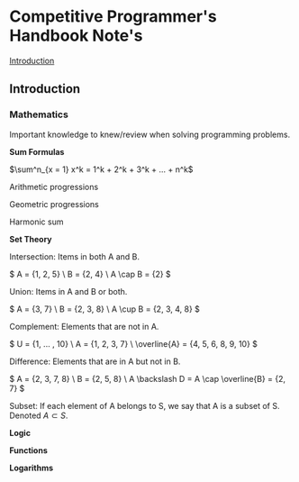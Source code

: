 Competitive Programmer's Handbook Note's
===

[Introduction](#introduction)

Introduction
---

### Mathematics
Important knowledge to knew/review when solving programming problems.

**Sum Formulas**

$\sum^n_{x = 1} x^k = 1^k + 2^k + 3^k + ... + n^k$

Arithmetic progressions

Geometric progressions

Harmonic sum

**Set Theory**

Intersection: Items in both A and B.

$
A = \{1, 2, 5\} \\
B = \{2, 4\} \\
A \cap B = \{2\}
$

Union: Items in A and B or both.

$
A = \{3, 7\} \\
B = \{2, 3, 8\} \\
A \cup B = \{2, 3, 4, 8\}
$

Complement: Elements that are not in A.

$
U = \{1, ... , 10\} \\
A = \{1, 2, 3, 7\} \\
\overline{A} = \{4, 5, 6, 8, 9, 10\} 
$

Difference: Elements that are in A but not in B.

$
A = \{2, 3, 7, 8\} \\
B = \{2, 5, 8\} \\
A \backslash D = A \cap \overline{B} = \{2, 7\}
$

Subset: If each element of A belongs to S, we say that A is a subset of S. Denoted $A \subset S$.

**Logic**

**Functions**

**Logarithms**